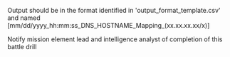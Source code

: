 Output should be in the format identified in 'output_format_template.csv' and named [mm/dd/yyyy_hh:mm:ss_DNS_HOSTNAME_Mapping_(xx.xx.xx.xx/x)]

Notify mission element lead and intelligence analyst of completion of this battle drill